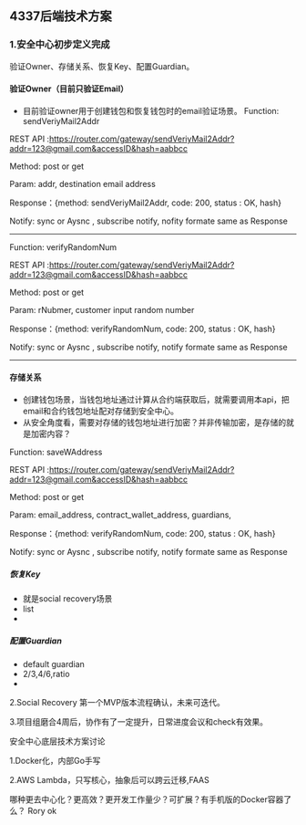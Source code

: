 ## 4337后端技术方案

### 1.安全中心初步定义完成
验证Owner、存储关系、恢复Key、配置Guardian。

#### 验证Owner（目前只验证Email）
+ 目前验证owner用于创建钱包和恢复钱包时的email验证场景。
Function: sendVeriyMail2Addr

REST  API   :https://router.com/gateway/sendVeriyMail2Addr?addr=123@gmail.com&accessID&hash=aabbcc

Method: post or get

Param: addr, destination email address

Response：{method: sendVeriyMail2Addr, code: 200, status : OK, hash}

Notify: sync or Aysnc , subscribe notify, nofity formate same as Response

----

Function: verifyRandomNum

REST  API   :https://router.com/gateway/sendVeriyMail2Addr?addr=123@gmail.com&accessID&hash=aabbcc

Method: post or get

Param: rNubmer, customer input random number

Response：{method: verifyRandomNum, code: 200, status : OK, hash}

Notify: sync or Aysnc , subscribe notify, notify formate same as Response

---

#### 存储关系
+ 创建钱包场景，当钱包地址通过计算从合约端获取后，就需要调用本api，把email和合约钱包地址配对存储到安全中心。
+ 从安全角度看，需要对存储的钱包地址进行加密？并非传输加密，是存储的就是加密内容？

Function: saveWAddress

REST  API   :https://router.com/gateway/sendVeriyMail2Addr?addr=123@gmail.com&accessID&hash=aabbcc

Method: post or get

Param: email_address, contract_wallet_address,  guardians, 

Response：{method: verifyRandomNum, code: 200, status : OK, hash}

Notify: sync or Aysnc , subscribe notify, notify formate same as Response

##### 恢复Key
+ 就是social recovery场景
+ list
+ 

##### 配置Guardian
+ default guardian
+ 2/3,4/6,ratio
+ 

2.Social Recovery 第一个MVP版本流程确认，未来可迭代。

3.项目组磨合4周后，协作有了一定提升，日常进度会议和check有效果。



安全中心底层技术方案讨论

1.Docker化，内部Go手写

2.AWS Lambda，只写核心，抽象后可以跨云迁移,FAAS

哪种更去中心化？更高效？更开发工作量少？可扩展？有手机版的Docker容器了么？
Rory ok




